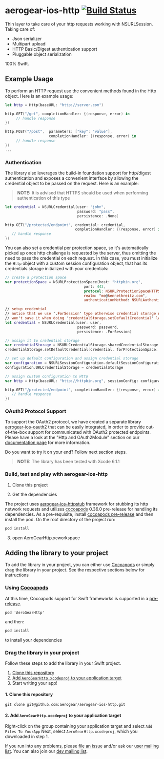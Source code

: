# aerogear-ios-http  [![Build Status](https://travis-ci.org/aerogear/aerogear-ios-http.png)](https://travis-ci.org/aerogear/aerogear-ios-http)
Thin layer to take care of your http requests working with NSURLSession. 
Taking care of: 

* Json serializer
* Multipart upload
* HTTP Basic/Digest authentication support
* Pluggable object serialization

100% Swift.

## Example Usage

To perform an HTTP request use the convenient methods found in the Http object. Here is an example usage:

```swift
let http = Http(baseURL: "http://server.com")

http.GET("/get", completionHandler: {(response, error) in
     // handle response
})

http.POST("/post",  parameters: ["key": "value"], 
                    completionHandler: {(response, error) in
     // handle response
})
...
```

### Authentication

The library also leverages the build-in foundation support for http/digest authentication and exposes a convenient interface by allowing the credential object to be passed on the request. Here is an example:

> **NOTE:**  It is advised that HTTPS should be used when performing authentication of this type

```swift
let credential = NSURLCredential(user: "john", 
                                 password: "pass", 
                                 persistence: .None)

http.GET("/protected/endpoint", credential: credential, 
                                completionHandler: {(response, error) in
   // handle response
})
```

You can also set a credential per protection space, so it's automatically picked up once http challenge is requested by the server, thus omitting the need to pass the credential on each request. In this case, you must initialize the ```Http``` object with a custom session configuration object, that has its credentials storage initialized with your credentials:

```swift
// create a protection space
var protectionSpace = NSURLProtectionSpace(host: "httpbin.org", 
                                    port: 443,
                                    protocol: NSURLProtectionSpaceHTTPS, 
                                    realm: "me@kennethreitz.com", 
                                    authenticationMethod: NSURLAuthenticationMethodHTTPDigest)

// setup credential
// notice that we use '.ForSession' type otherwise credential storage will discard and
// won't save it when doing 'credentialStorage.setDefaultCredential' later on
let credential = NSURLCredential(user: user, 
                                 password: password, 
                                 persistence: .ForSession)

// assign it to credential storage
var credentialStorage = NSURLCredentialStorage.sharedCredentialStorage()
credentialStorage.setDefaultCredential(credential, forProtectionSpace: protectionSpace);

// set up default configuration and assign credential storage
var configuration = NSURLSessionConfiguration.defaultSessionConfiguration()
configuration.URLCredentialStorage = credentialStorage

// assign custom configuration to Http
var http = Http(baseURL: "http://httpbin.org", sessionConfig: configuration)

http.GET("/protected/endpoint", completionHandler: {(response, error) in
   // handle response
})
```

### OAuth2 Protocol Support

To support the OAuth2 protocol, we have created a separate library [aerogear-ios-oauth2](https://github.com/aerogear/aerogear-ios-oauth2) that can be easily integrated, in order to provide  out-of-the-box support for communicated with OAuth2 protected endpoints. Please have a look at the "Http and OAuth2Module" section on our [documentation page](http://aerogear.org/docs/guides/aerogear-ios-2.X/Authorization/) for more information. 

Do you want to try it on your end? Follow next section steps.

> **NOTE:**  The library has been tested with Xcode 6.1.1

### Build, test and play with aerogear-ios-http

1. Clone this project

2. Get the dependencies

The project uses [aerogear-ios-httpstub](https://github.com/aerogear/aerogear-ios-httpstub) framework for stubbing its http network requests and utilizes [cocoapods](http://cocoapods.org) 0.36.0 pre-release for handling its dependencies. As a pre-requisite, install [cocoapods pre-release](http://blog.cocoapods.org/Pod-Authors-Guide-to-CocoaPods-Frameworks/) and then install the pod. On the root directory of the project run:
```bash
pod install
```
3. open AeroGearHttp.xcworkspace

## Adding the library to your project 
To add the library in your project, you can either use [Cocoapods](http://cocoapods.org) or simply drag the library in your project. See the respective sections below for instructions

### Using [Cocoapods](http://cocoapods.org)
At this time, Cocoapods support for Swift frameworks is supported in a [pre-release](http://blog.cocoapods.org/Pod-Authors-Guide-to-CocoaPods-Frameworks/).

```
pod 'AeroGearHttp'
```

and then:

```bash
pod install
```

to install your dependencies

### Drag the library in your project
Follow these steps to add the library in your Swift project.

1. [Clone this repository](#1-clone-this-repository)
2. [Add `AeroGearHttp.xcodeproj` to your application target](#2-add-aerogearhttp-xcodeproj-to-your-application-target)
3. Start writing your app!

#### 1. Clone this repository

```
git clone git@github.com:aerogear/aerogear-ios-http.git
```

#### 2. Add `AeroGearHttp.xcodeproj` to your application target

Right-click on the group containing your application target and select `Add Files To YourApp`
Next, select `AeroGearHttp.xcodeproj`, which you downloaded in step 1.


If you run into any problems, please [file an issue](http://issues.jboss.org/browse/AEROGEAR) and/or ask our [user mailing list](https://lists.jboss.org/mailman/listinfo/aerogear-users). You can also join our [dev mailing list](https://lists.jboss.org/mailman/listinfo/aerogear-dev).  

